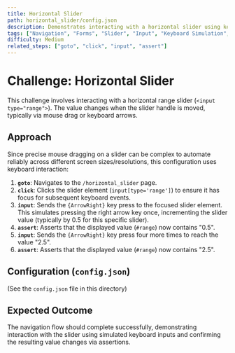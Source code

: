 ```yaml
---
title: Horizontal Slider
path: horizontal_slider/config.json
description: Demonstrates interacting with a horizontal slider using keyboard arrow keys (via `input` step) and asserting the displayed value.
tags: ["Navigation", "Forms", "Slider", "Input", "Keyboard Simulation", "Assert"]
difficulty: Medium
related_steps: ["goto", "click", "input", "assert"]
---
```


# Challenge: Horizontal Slider

This challenge involves interacting with a horizontal range slider (`<input type="range">`). The value changes when the slider handle is moved, typically via mouse drag or keyboard arrows.

## Approach

Since precise mouse dragging on a slider can be complex to automate reliably across different screen sizes/resolutions, this configuration uses keyboard interaction:

1.  **`goto`**: Navigates to the `/horizontal_slider` page.
2.  **`click`**: Clicks the slider element (`input[type='range']`) to ensure it has focus for subsequent keyboard events.
3.  **`input`**: Sends the `{ArrowRight}` key press to the focused slider element. This simulates pressing the right arrow key once, incrementing the slider value (typically by 0.5 for this specific slider).
4.  **`assert`**: Asserts that the displayed value (`#range`) now contains "0.5".
5.  **`input`**: Sends the `{ArrowRight}` key press four more times to reach the value "2.5".
6.  **`assert`**: Asserts that the displayed value (`#range`) now contains "2.5".

## Configuration (`config.json`)

(See the `config.json` file in this directory)

## Expected Outcome

The navigation flow should complete successfully, demonstrating interaction with the slider using simulated keyboard inputs and confirming the resulting value changes via assertions.
